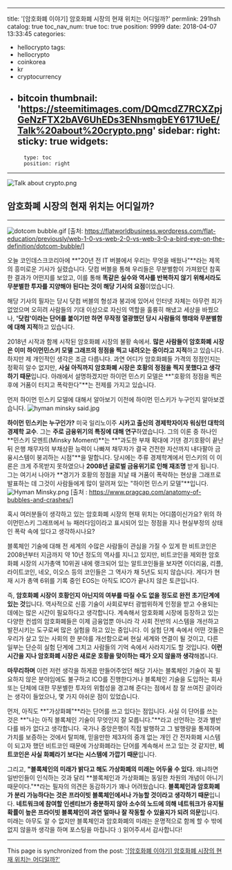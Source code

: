 
---
title: '[암호화폐 이야기]  암호화폐 시장의 현재 위치는 어디일까?'
permlink: 291hsh
catalog: true
toc_nav_num: true
toc: true
position: 9999
date: 2018-04-07 13:33:45
categories:
- hellocrypto
tags:
- hellocrypto
- coinkorea
- kr
- cryptocurrency
- bitcoin
thumbnail: 'https://steemitimages.com/DQmcdZ7RCXZpjGeNzFTX2bAV6UhEDs3ENhsmgbEY6171UeE/Talk%20about%20crypto.png'
sidebar:
    right:
        sticky: true
widgets:
    -
        type: toc
        position: right
---


![Talk about crypto.png](https://steemitimages.com/DQmcdZ7RCXZpjGeNzFTX2bAV6UhEDs3ENhsmgbEY6171UeE/Talk%20about%20crypto.png)

## 암호화폐 시장의 현재 위치는 어디일까?
***


![dotcom bubble.gif](https://steemitimages.com/DQmUncAGdTbrQs6cBH2UD8H3vssPMNvhNonqNKrgM38gATL/dotcom%20bubble.gif)
[출처: https://flatworldbusiness.wordpress.com/flat-education/previously/web-1-0-vs-web-2-0-vs-web-3-0-a-bird-eye-on-the-definition/dotcom-bubble/]

오늘 코인데스크코리아에 **"20년 전 IT 버블에서 우리는 무엇을 배웠나"**라는 제목의 흥미로운 기사가 실렸습니다. 닷컴 버블을 통해 우리들은 무분별함이 가져왔던 참혹한 결과가 어떤지를 보았고, 이를 통해 **똑같은 실수와 역사를 반복하지 않기 위해서라도 무분별한 투자를 지양해야 된다는 것이 해당 기사의 요점**이었습니다. 

해당 기사의 필자는 당시 닷컴 버블의 형성과 붕괴에 있어서 인터넷 자체는 아무런 죄가 없었으며 오히려 사람들의 기대 이상으로 자신의 역할을 훌륭히 해냈고 세상을 바꿨으나, **'닷컴'이라는 단어를 붙이기만 하면 무작정 열광했던 당시 사람들의 행태와 무분별함에 대해 지적**하고 있습니다.

2018년 시작과 함께 시작된 암호화폐 시장의 불황 속에서. **많은 사람들이 암호화폐 시장은 이미 하이먼민스키 모델 그래프의 정점을 찍고 내려오는 중이라고 지적**하고 있습니다. 하지만 제 개인적인 생각은 조금 다릅니다. 과연 어디가 암호화폐들 가격의 정점인지는 정확히 알수 없지만, **사실 아직까지 암호화폐 시장은 호황의 정점을 찍지 못했다고 생각하기 때문**입니다. 아래에서 설명하겠지만 하이먼 민스키 모델은 **"호황의 정점을 찍은 후에 거품이 터지고 폭락한다"**는 전제를 가지고 있습니다. 

먼저 하이먼 민스키 모델에 대해서 알아보기 이전에 하이먼 민스키가 누구인지 알아보겠습니다. 
![hyman minsky said.jpg](https://steemitimages.com/DQmRQt94C5kkqjwMk8R7jodnecdw2jufdCg2F8cRkA83Ak2/hyman%20minsky%20said.jpg)

**하이먼 민스키는 누구인가?**
미국 일리노이주 **시카고 출신의 경제학자이자 워싱턴 대학의 경제학 교수**. 그는 **주로 금융위기의 특징에 대해 연구**하였습니다. 그의 이론 중 하나인 **민스키 모멘트(Minsky Moment)**는 **"과도한 부채 확대에 기댄 경기호황이 끝난 뒤 은행 채무자의 부채상환 능력이 나빠져 채무자가 결국 건전한 자산까지 내다팔아 금융시스템이 붕괴하는 시점"**을 말합니다. 
당시에는 주류 경제학계에서 민스키의 이 이론은 크게 주목받지 못하였으나 **2008년 글로벌 금융위기로 인해 재조명** 받게 됩니다. 그는 여기서 나아가 **경기가 호황의 정점을 지날 때 거품이 폭락하는 현상을 그래프로 발표하는 데 그것이 사람들에게 많이 알려져 있는 "하이먼 민스키 모델"**입니다.  
![Hyman Minsky.png](https://steemitimages.com/DQmVFZoNyfiPjdJNkzsyYN2KJe6DPS26xgXWGCNZtLmdFeT/Hyman%20Minsky.png)
[출처 : https://www.pragcap.com/anatomy-of-bubbles-and-crashes/]

혹시 여러분들이 생각하고 있는 암호화폐 시장의 현재 위치는 어디쯤이신가요? 위의 하이먼민스키 그래프에서 뉴 패러다임이라고 표시되어 있는 정점을 지나 현실부정의 상태인 폭락 속에 있다고 생각하시나요? 

블록체인 기술에 대해 전 세계의 수많은 사람들이 관심을 가질 수 있게 한 비트코인은 2008년부터 지금까지 약 10년 정도의 역사를 지니고 있지만, 비트코인을 제외한 암호화폐 시장의 시가총액 10위권 내에 랭크되어 있는 알트코인들을 보자면 이더리움, 리플, 라이트코인, 네오, 이오스 등의 코인들은 그 역사가 채 5년도 되지 않습니다. 게다가 현재 시가 총액 6위를 기록 중인 EOS는 아직도 ICO가 끝나지 않은 토큰입니다. 

즉, **암호화폐 시장이 호황인지 아닌지의 여부를 따질 수도 없을 정도로 완전 초기단계에 있는 것**입니다. 역사적으로 신흥 기술이 사회로부터 광범위하게 인정을 받고 수용되는 데에는 많은 시간이 필요하다고 생각합니다. 계속해서 암호화폐 시장에 등장하고 있는 다양한 컨셉의 암호화폐들은 이제 금융업뿐 아니라 각 사회 전반의 시스템을 개선하고 발전시키는 도구로써 많은 실험을 하고 있는 중입니다. 이 실험 단계 속에서 어떤 것들은 우리가 살고 있는 사회의 한 분야를 개선함으로써 현실 세계와 연결이 될 것이고, 다른 일부는 단순히 실험 단계에 그치고 사람들의 기억 속에서 사라지기도 할 것입니다. **이런 시간을 지나 암호화폐 시장은 새로운 호황을 맞이하는 때가 오지 않을까 생각**해봅니다.


**마무리하며**
이런 저런 생각을 하게끔 만들어주었던 해당 기사는 블록체인 기술이 꼭 필요하지 않은 분야임에도 불구하고 ICO를 진행한다거나 블록체인 기술을 도입하는 회사 또는 단체에 대한 무분별한 투자의 위험성을 경고해 준다는 점에서 참 잘 쓰여진 글이라는 생각이 들었으나, 몇 가지 아쉬운 점이 있었습니다. 

먼저, 아직도 **"가상화폐"**라는 단어를 쓰고 있다는 점입니다. 사실 이 단어를 쓰는 것은 **"나는 아직 블록체인 기술이 무엇인지 잘 모릅니다."**라고 선언하는 것과 별반 다를 바가 없다고 생각합니다.  국가나 중앙은행이 직접 발행하고 그 발행량을 통제하며 가치를 보증하는 것에서 탈피해, 믿을만한 제3자의 중개 없는 개인 간 전자화폐 시스템이 되고자 했던 비트코인 때문에 가상화폐라는 단어를 계속해서 쓰고 있는 것 같지만, **비트코인은 사실 화폐라기 보다는 시스템에 가깝기 때문**입니다. 

그리고,   **"블록체인의 미래가 밝다고 해도 가상화폐의 미래는 어두울 수 있다.** 왜냐하면 일반인들이 인식하는 것과 달리 **블록체인과 가상화폐는 동일한 차원의 개념이 아니기 때문이다."**라는 필자의 의견은 동감하기가 꽤나 어려웠습니다. **블록체인과 암호화폐가 분리 가능하다는 것은 프라이빗 블록체인에서나 가능할 것이라고 생각하기 때문**입니다. **네트워크에 참여할 인센티브가 충분하지 않아 소수의 노드에 의해 네트워크가 유지될 확률이 높은 프라이빗 블록체인이 과연 얼마나 잘 작동할 수 있을지가 되려 의문**입니다. 미래는 아무도 알 수 없지만 블록체인과 암호화폐의 미래는 운명적으로 함께 할 수 밖에 없지 않을까 생각을 하며 포스팅을 마칩니다 :) 읽어주셔서 감사합니다!

- - -

This page is synchronized from the post: ['[암호화폐 이야기]  암호화폐 시장의 현재 위치는 어디일까?'](https://steemit.com/@donekim/291hsh)
